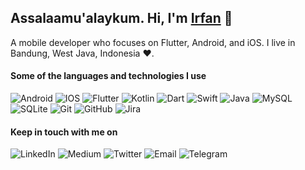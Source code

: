 ## Assalaamu'alaykum. Hi, I'm [Irfan](https://github.com/aman-atg) 👋  

<p>
A mobile developer who focuses on Flutter, Android, and iOS. I live in Bandung, West Java, Indonesia ❤️.
</p>

#### Some of the languages and technologies I use

![Android](https://img.shields.io/badge/Android-FFFFFF?style=flat&logo=android&logoColor=white?link=https://google.com&link=https://google.com)
![IOS](https://img.shields.io/badge/iOS-000000?style=flat&logo=ios&logoColor=white)
![Flutter](https://img.shields.io/badge/Flutter-02569B?style=flat&logo=flutter&logoColor=white)
![Kotlin](https://img.shields.io/badge/Kotlin-0095D5?&style=flat&logo=kotlin&logoColor=white)
![Dart](https://img.shields.io/badge/Dart-0175C2?style=flat&logo=dart&logoColor=white)
![Swift](https://img.shields.io/badge/Swift-FA7343?style=flat&logo=swift&logoColor=white)
![Java](https://img.shields.io/badge/Java-ED8B00?style=flat&logo=java&logoColor=white)
![MySQL](https://img.shields.io/badge/MySQL-00000F?style=flat&logo=mysql&logoColor=white)
![SQLite](https://img.shields.io/badge/SQLite-07405E?style=flat&logo=sqlite&logoColor=white)
![Git](https://img.shields.io/badge/-Git-000000?style=flat&logo=git&logoColor=F05032)
![GitHub](https://img.shields.io/badge/-GitHub-000000?style=flat&logo=github&logoColor=FFFFFF)
![Jira](https://img.shields.io/badge/-Jira-000000?style=flat&logo=jira-software&logoColor=white&logoColor=0052CC)

#### Keep in touch with me on
![LinkedIn](https://img.shields.io/badge/LinkedIn-0077B5?style=flat&logo=linkedin&logoColor=white)
![Medium](https://img.shields.io/badge/Medium-12100E?style=flat&logo=medium&logoColor=white)
![Twitter](https://img.shields.io/badge/Twitter-1DA1F2?style=flat&logo=twitter&logoColor=white)
![Email](https://img.shields.io/badge/Gmail-D14836?style=flat&logo=gmail&logoColor=white)
![Telegram](https://img.shields.io/badge/Telegram-2CA5E0?style=flat&logo=telegram&logoColor=white)
